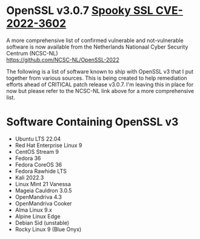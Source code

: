 # OpenSSL v3.0.7 [Spooky SSL CVE-2022-3602](https://www.openssl.org/news/secadv/20221101.txt)
A more comprehensive list of confirmed vulnerable and not-vulnerable software is now available from the Netherlands Nationaal Cyber Security Centrum (NCSC-NL) \
https://github.com/NCSC-NL/OpenSSL-2022

The following is a list of software known to ship with OpenSSL v3 that I put together from various sources.  This is being created to help remediation efforts ahead of CRITICAL patch release v3.0.7.  I'm leaving this in place for now but please refer to the NCSC-NL link above for a more comprehensive list.

# Software Containing OpenSSL v3
- Ubuntu LTS 22.04
- Red Hat Enterprise Linux 9
- CentOS Stream 9
- Fedora 36
- Fedora CoreOS 36
- Fedora Rawhide LTS
- Kali 2022.3
- Linux Mint 21 Vanessa
- Mageia Cauldron 3.0.5
- OpenMandriva 4.3
- OpenMandriva Cooker
- Alma Linux 9.x
- Alpine Linux Edge
- Debian Sid (unstable)
- Rocky Linux 9 (Blue Onyx)
